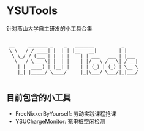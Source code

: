
# YSUTools
针对燕山大学自主研发的小工具合集

```

 __     _______ _    _   _______          _
 \ \   / / ____| |  | | |__   __|        | |
  \ \_/ / (___ | |  | |    | | ___   ___ | |___
   \   / \___ \| |  | |    | |/ _ \ / _ \| / __|
    | |  ____) | |__| |    | | (_) | (_) | \__ \
    |_| |_____/ \____/     |_|\___/ \___/|_|___/


```

## 目前包含的小工具

* FreeNixxerByYourself: 劳动实践课程抢课
* YSUChargeMonitor: 充电桩空闲检测

